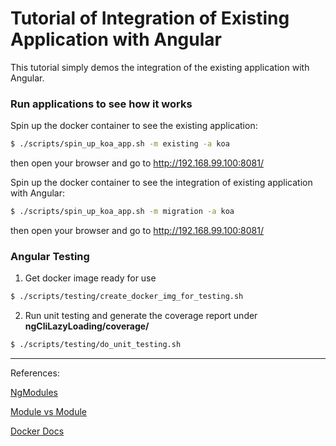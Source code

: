 # Tutorial of Integration of Existing Application with Angular

This tutorial simply demos the integration of the existing application with Angular.


### Run applications to see how it works

Spin up the docker container to see the existing application:

```sh
$ ./scripts/spin_up_koa_app.sh -m existing -a koa
```
then open your browser and go to http://192.168.99.100:8081/

Spin up the docker container to see the integration of existing application with Angular:
```sh
$ ./scripts/spin_up_koa_app.sh -m migration -a koa
```
then open your browser and go to http://192.168.99.100:8081/


### Angular Testing

1. Get docker image ready for use

```sh
$ ./scripts/testing/create_docker_img_for_testing.sh 
```

2. Run unit testing and generate the coverage report under **ngCliLazyLoading/coverage/**

```sh
$ ./scripts/testing/do_unit_testing.sh 
```


---

References:

[NgModules](https://angular.io/docs/ts/latest/guide/ngmodule.html)

[Module vs Module](https://youtu.be/ntJ-P-Cvo7o)

[Docker Docs](https://docs.docker.com/)

